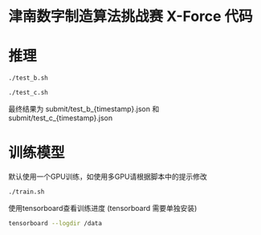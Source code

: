 # 津南数字制造算法挑战赛 X-Force 代码


# 推理

```sh
./test_b.sh

./test_c.sh
```

最终结果为 submit/test_b_{timestamp}.json 和  submit/test_c_{timestamp}.json


# 训练模型

默认使用一个GPU训练，如使用多GPU请根据脚本中的提示修改

```sh
./train.sh
```

使用tensorboard查看训练进度 (tensorboard 需要单独安装)
```sh
tensorboard --logdir /data
```


